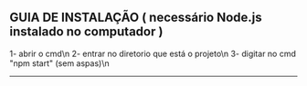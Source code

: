 GUIA DE INSTALAÇÃO ( necessário Node.js instalado no computador )
------------------

1- abrir o cmd\n 
2- entrar no diretorio que está o projeto\n 
3- digitar no cmd "npm start" (sem aspas)\n 

------------------

